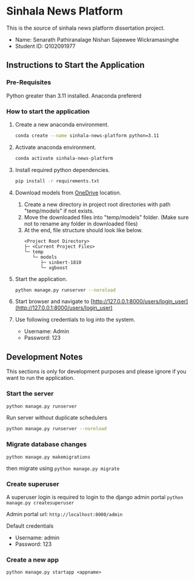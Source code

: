 # Sinhala News Platform
This is the source of sinhala news platform dissertation project.

* Name: Senarath Pathiranalage Nishan Sajeewee Wickramasinghe
* Student ID: Q102091977

## Instructions to Start the Application

### Pre-Requisites
Python greater than 3.11 installed. Anaconda prefererd

### How to start the application

1. Create a new anaconda environment.
    ```bash
    conda create --name sinhala-news-platform python=3.11
    ```

2. Activate anaconda environment.
    ```bash
    conda activate sinhala-news-platform
    ```

3. Install required python dependencies.
    ```bash
    pip install -r requirements.txt
    ```

4. Download models from [OneDrive](https://ssu-my.sharepoint.com/:f:/r/personal/2senan77_solent_ac_uk/Documents/Dissertation%20Project/Documentations/Final%20Report/Shared%20Models?csf=1&web=1&e=hGldD5) location.
    1. Create a new directory in project root directories with path "temp/models" if not exists.
    2. Move the downloaded files into "temp/models" folder. (Make sure not to rename any folder in downloaded files)
    3. At the end, file structure should look like below.
        ```
        <Project Root Directory>
        ├─ <Current Project Files>
        └─ temp
           └─ models
              ├─ sinbert-1810
              └─ xgboost
        ```

5. Start the application.
    ```bash
    python manage.py runserver --noreload
    ```

6. Start browser and navigate to [http://127.0.0.1:8000/users/login_user](http://127.0.0.1:8000/users/login_user)

7. Use following credentials to log into the system.
    * Username: Admin
    * Password: 123

## Development Notes
This sections is only for development purposes and please ignore if you want to run the application.

### Start the server
```bash
python manage.py runserver
```

Run server without duplicate schedulers
```bash
python manage.py runserver --noreload
```

### Migrate database changes

`python manage.py makemigrations`

then migrate using
`python manage.py migrate`


### Create superuser
A superuser login is required to login to the django admin portal
`python manage.py createsuperuser`

Admin portal url: `http://localhost:8000/admin`

Default credentials
* Username: admin
* Password: 123


### Create a new app
`python manage.py startapp <appname>`